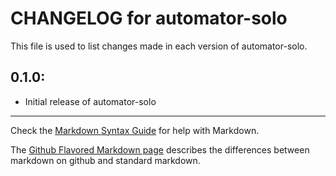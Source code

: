 # CHANGELOG for automator-solo

This file is used to list changes made in each version of automator-solo.

## 0.1.0:

* Initial release of automator-solo

- - - 
Check the [Markdown Syntax Guide](http://daringfireball.net/projects/markdown/syntax) for help with Markdown.

The [Github Flavored Markdown page](http://github.github.com/github-flavored-markdown/) describes the differences between markdown on github and standard markdown.
